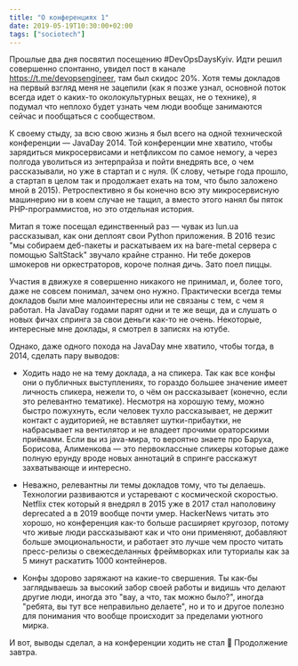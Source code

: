 ```yaml
---
title: "О конференциях 1"
date: 2019-05-19T10:30:00+02:00
tags: ["sociotech"]
---
```


Прошлые два дня посвятил посещению #DevOpsDaysKyiv. Идти решил совершенно спонтанно, увидел пост в канале https://t.me/devopsengineer, там был скидос 20%. Хотя темы докладов на первый взгляд меня не зацепили (как я позже узнал, основной поток всегда идет о каких-то околокультурных вещах, не о технике), я подумал что неплохо будет узнать чем люди вообще занимаются сейчас и пообщаться с сообществом.

К своему стыду, за всю свою жизнь я был всего на одной технической конференции — JavaDay 2014. Той конференции мне хватило, чтобы зарядиться микросервисами и нетфликсом по самое немогу, а через полгода уволиться из энтерпрайза и пойти внедрять все, о чем рассказывали, но уже в стартап и с нуля. (К слову, четыре года прошло, а стартап в целом так и продолжает ехать на том, что было заложено мной в 2015). Ретроспективно я бы конечно всю эту микросервисную машинерию ни в коем случае не тащил, а вместо этого нанял бы пяток PHP-программистов, но это отдельная история.

Митап я тоже посещал единственный раз — чувак из lun.ua рассказывал, как они деплоят свои Python приложения. В 2016 тезис "мы собираем деб-пакеты и раскатываем их на bare-metal сервера с помощью SaltStack" звучало крайне странно. Ни тебе докеров шмокеров ни оркестраторов, короче полная дичь. Зато поел пиццы.

Участия в движухе я совершенно никакого не принимал, и, более того, даже не совсем понимал, зачем оно нужно. Практически всегда темы докладов были мне малоинтересны или не связаны с тем, с чем я работал. На JavaDay годами парят одни и те же вещи, да и слушать о новых фичах спринга за свои деньги как-то не очень. Некоторые, интересные мне доклады, я смотрел в записях на ютубе.

Однако, даже одного похода на JavaDay мне хватило, чтобы тогда, в 2014, сделать пару выводов:

- Ходить надо не на тему доклада, а на спикера. Так как все конфы они о публичных выступлениях, то гораздо большее значение имеет личность спикера, нежели то, о чём он рассказывает (конечно, если это релевантно тематике). Несмотря на хорошую тему, можно быстро пожухнуть, если человек тухло рассказывает, не держит контакт с аудиторией, не вставляет шутки-прибаутки, не набрасывает на вентилятор и не владеет прочими ораторскими приёмами. Если вы из java-мира, то вероятно знаете про Баруха, Борисова, Алименкова — это первоклассные спикеры которые даже полную ерунду вроде новых аннотаций в спринге расскажут захватывающе и интересно.

- Неважно, релевантны ли темы докладов тому, что ты делаешь. Технологии развиваются и устаревают с космической скоростью. Netflix стек который я внедрял в 2015 уже в 2017 стал наполовину deprecated а в 2019 вообще почти умер. HackerNews читать это хорошо, но конференция как-то больше расширяет кругозор, потому что живые люди рассказывают как и что они применяют, добавляют больше эмоциональности, и работает это лучше чем просто читать пресс-релизы о свежесделанных фреймворках или туториалы как за 5 минут раскатить 1000 контейнеров.

- Конфы здорово заряжают на какие-то свершения. Ты как-бы заглядываешь за высокий забор своей работы и видишь что делают другие люди, иногда это "вау, а что, так можно было?", иногда "ребята, вы тут все неправильно делаете", но и то и другое полезно для понимания что вообще происходит за пределами уютного мирка. 

И вот, выводы сделал, а на конференции ходить не стал 🙂 Продолжение завтра.